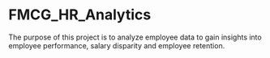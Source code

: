 # FMCG_HR_Analytics
The purpose of this project is to analyze employee data to gain insights into employee performance, salary disparity and employee retention. 
